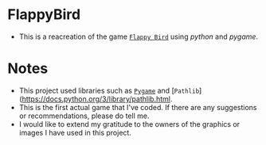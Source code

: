 # FlappyBird
* This is a reacreation of the game [`Flappy Bird`](https://en.wikipedia.org/wiki/Flappy_Bird) using _python_ and _pygame_.
# Notes
* This project used libraries such as [`Pygame`](https://www.pygame.org/news) and [`Pathlib`](https://docs.python.org/3/library/pathlib.html.
* This is the first actual game that I've coded. If there are any suggestions or recommendations, please do tell me.
* I would like to extend my gratitude to the owners of the graphics or images I have used in this project.
